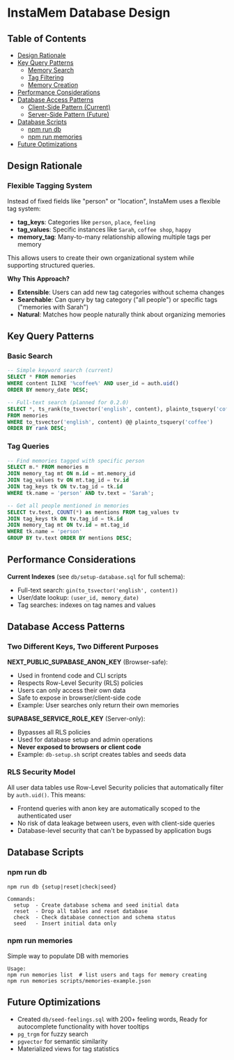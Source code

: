 # InstaMem Database Design

## Table of Contents

- [Design Rationale](#design-rationale)
- [Key Query Patterns](#key-query-patterns)
  - [Memory Search](#memory-search)
  - [Tag Filtering](#tag-filtering)
  - [Memory Creation](#memory-creation)
- [Performance Considerations](#performance-considerations)
- [Database Access Patterns](#database-access-patterns)
  - [Client-Side Pattern (Current)](#client-side-pattern-current)
  - [Server-Side Pattern (Future)](#server-side-pattern-future)
- [Database Scripts](#database-scripts)
  - [npm run db](#npm-run-db)
  - [npm run memories](#npm-run-memories)
- [Future Optimizations](#future-optimizations)

## Design Rationale

### Flexible Tagging System

Instead of fixed fields like "person" or "location", InstaMem uses a flexible tag system:

-   **tag_keys**: Categories like `person`, `place`, `feeling`
-   **tag_values**: Specific instances like `Sarah`, `coffee shop`, `happy`
-   **memory_tag**: Many-to-many relationship allowing multiple tags per memory

This allows users to create their own organizational system while supporting structured queries.

**Why This Approach?**

-   **Extensible**: Users can add new tag categories without schema changes
-   **Searchable**: Can query by tag category ("all people") or specific tags ("memories with Sarah")
-   **Natural**: Matches how people naturally think about organizing memories

## Key Query Patterns

### Basic Search

```sql
-- Simple keyword search (current)
SELECT * FROM memories
WHERE content ILIKE '%coffee%' AND user_id = auth.uid()
ORDER BY memory_date DESC;

-- Full-text search (planned for 0.2.0)
SELECT *, ts_rank(to_tsvector('english', content), plainto_tsquery('coffee')) AS rank
FROM memories
WHERE to_tsvector('english', content) @@ plainto_tsquery('coffee')
ORDER BY rank DESC;
```

### Tag Queries

```sql
-- Find memories tagged with specific person
SELECT m.* FROM memories m
JOIN memory_tag mt ON m.id = mt.memory_id
JOIN tag_values tv ON mt.tag_id = tv.id
JOIN tag_keys tk ON tv.tag_id = tk.id
WHERE tk.name = 'person' AND tv.text = 'Sarah';

-- Get all people mentioned in memories
SELECT tv.text, COUNT(*) as mentions FROM tag_values tv
JOIN tag_keys tk ON tv.tag_id = tk.id
JOIN memory_tag mt ON tv.id = mt.tag_id
WHERE tk.name = 'person'
GROUP BY tv.text ORDER BY mentions DESC;
```

## Performance Considerations

**Current Indexes** (see `db/setup-database.sql` for full schema):

-   Full-text search: `gin(to_tsvector('english', content))`
-   User/date lookup: `(user_id, memory_date)`
-   Tag searches: indexes on tag names and values

## Database Access Patterns

### Two Different Keys, Two Different Purposes

**NEXT_PUBLIC_SUPABASE_ANON_KEY** (Browser-safe):

-   Used in frontend code and CLI scripts
-   Respects Row-Level Security (RLS) policies
-   Users can only access their own data
-   Safe to expose in browser/client-side code
-   Example: User searches only return their own memories

**SUPABASE_SERVICE_ROLE_KEY** (Server-only):

-   Bypasses all RLS policies
-   Used for database setup and admin operations
-   **Never exposed to browsers or client code**
-   Example: `db-setup.sh` script creates tables and seeds data

### RLS Security Model

All user data tables use Row-Level Security policies that automatically filter by `auth.uid()`. This means:

-   Frontend queries with anon key are automatically scoped to the authenticated user
-   No risk of data leakage between users, even with client-side queries
-   Database-level security that can't be bypassed by application bugs

## Database Scripts

### npm run db

```
npm run db {setup|reset|check|seed}

Commands:
  setup  - Create database schema and seed initial data
  reset  - Drop all tables and reset database
  check  - Check database connection and schema status
  seed   - Insert initial data only
```

### npm run memories

Simple way to populate DB with memories

```
Usage:
npm run memories list  # list users and tags for memory creating
npm run memories scripts/memories-example.json
```

## Future Optimizations

-   Created `db/seed-feelings.sql` with 200+ feeling words, Ready for autocomplete functionality with hover tooltips
-   `pg_trgm` for fuzzy search
-   `pgvector` for semantic similarity
-   Materialized views for tag statistics
